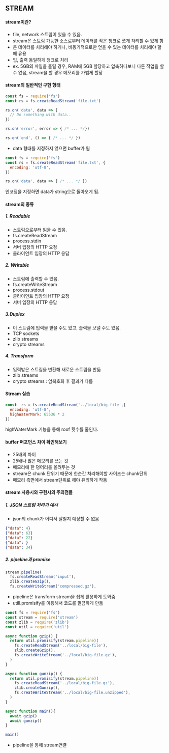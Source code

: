 ## STREAM

#### stream이란?

- file, network 스트림이 있을 수 있음.
- stream은 스트림 가능한 소스로부터 데이터를 작은 청크로 쪼개 처리할 수 있게 함
- 큰 데이터를 처리해야 하거나, 비동기적으로만 얻을 수 있는 데이터를 처리해야 할 때 유용
- 입, 출력 동일하게 청크로 처리
- ex. 5GB의 파일을 올릴 경우, RAM에 5GB 할당하고 압축하다보니 다른 작업을 할 수 없음, stream을 할 경우 메모리를 가볍게 할당

#### stream의 일반적인 구현 형태

```node.js
const fs = require('fs')
const rs = fs.createReadStream('file.txt')

rs.on('data', data => {
  // Do something with data..
})

rs.on('error', error => { /* ... */})

rs.on('end', () => { /* ... */ })
```
- data 형태를 지정하지 않으면 buffer가 됨

```node.js
const fs = require('fs')
const rs = fs.createReadStream('file.txt', {
  encoding: 'utf-8',
})

rs.on('data', data => { /* ... */ })
```
인코딩을 지정하면 data가 string으로 돌아오게 됨.



#### stream의 종류

##### 1. Readable

- 스트림으로부터 읽을 수 있음.
- fs.createReadStream
- process.stdin
- 서버 입장의 HTTP 요청
- 클라이언트 입장의 HTTP 응답

##### 2. Writable

- 스트림에 출력할 수 있음.
- fs.createWriteStream
- process.stdout
- 클라이언트 입장의 HTTP 요청
- 서버 입장의 HTTP 응답

##### 3.Duplex

- 이 스트림에 입력을 받을 수도 있고, 출력을 보낼 수도 있음.
- TCP sockets
- zlib streams
- crypto streams

##### 4. Transform

- 입력받은 스트림을 변환해 새로운 스트림을 만듦
- zlib streams
- crypto streams : 암복호화 후 결과가 다름


#### Stream 실습

```node.js
const  rs = fs.createReadStream('../local/big-file',{
  encoding: 'utf-8',
  highWaterMark: 65536 * 2
})
```
highWaterMark 기능을 통해 roof 횟수를 줄인다. 

#### buffer 퍼포먼스 차이 확인해보기

- 25배의 차이
- 25배나 많은 메모리를 쓰는 것
- 메모리에 한 덩어리를 올려두는 것
- stream은 chunk 단위기 때문에 한순간 처리해야할 사이즈는 chunk단위
- 메모리 측면에서 stream단위로 해야 유리하게 작동

#### stream 사용시와 구현시의 주의점들

##### 1. JSON 스트림 처리기 예시

- json의 chunk가 어디서 잘릴지 예상할 수 없음

```json
{"data": 4}
{"data": 63}
{"data": 22}
{"data": }
{"data": 34}
```

##### 2. pipeline과 promise

```node.js
stream.pipeline(
  fs.createReadStream('input'),
  zlib.createGzip(),
  fs.createWriteStream('compressed.gz'),
```
- pipeline은 transform stream을 쉽게 활용하게 도와줌
- utill.promisify를 이용해서 코드를 깔끔하게 만듦

```node.js
const fs = require('fs')
const stream = require('stream')
const zlib = require('zlib')
const util = require('util')

async function gzip() {
  return util.promisify(stream.pipeline)(
    fs.createReadStream('../local/big-file'),
    zlib.createGzip(),
    fs.createWriteStream('../local/big-file.gz'),
  )
}

async function gunzip() {
  return util.promisify(stream.pipeline)(
    fs.createReadStream('../local/big-file.gz'),
    zlib.createGunzip(),
    fs.createWriteStream('../local/big-file.unzipped'),
  )
}

async function main(){
  await gzip()
  await gunzip()
}

main()
```

- pipeline을 통해 stream연결



